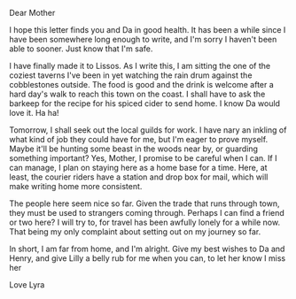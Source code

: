Dear Mother 

I hope this letter finds you and Da in good health. It has been a while since I have been somewhere long enough to write, and I'm sorry I haven't been able to sooner. Just know that I'm safe. 

I have finally made it to Lissos. As I write this, I am sitting the one of the coziest taverns I've been in yet watching the rain drum against the cobblestones outside. The food is good and the drink is welcome after a hard day's walk to reach this town on the coast. I shall have to ask the barkeep for the recipe for his spiced cider to send home. I know Da would love it. Ha ha! 

Tomorrow, I shall seek out the local guilds for work. I have nary an inkling of what kind of job they could have for me, but I'm eager to prove myself. Maybe it'll be hunting some beast in the woods near by, or guarding something important? Yes, Mother, I promise to be careful when I can. If I can manage, I plan on staying here as a home base for a time. Here, at least, the courier riders have a station and drop box for mail, which will make writing home more consistent. 

The people here seem nice so far. Given the trade that runs through town, they must be used to strangers coming through. Perhaps I can find a friend or two here? I will try to, for travel has been awfully lonely for a while now. That being my only complaint about setting out on my journey so far. 

In short, I am far from home, and I'm alright. Give my best wishes to Da and Henry, and give Lilly a belly rub for me when you can, to let her know I miss her 

Love 
Lyra